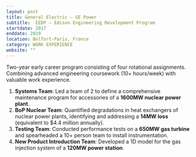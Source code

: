 ```yaml
---
layout: post
title: General Electric – GE Power
subtitle:  EEDP – Edison Engineering Development Program 
startdate: 2017
enddate: 2019
location: Belfort-Paris, France
category: WORK EXPERIENCE
website: ""
---
```

Two-year early career program consisting of four rotational assignments. Combining advanced engineering coursework (10+ hours/week) with valuable work experience.
1.	**Systems Team**: Led a team of 2 to define a comprehensive maintenance program for accessories of a **1600MW nuclear power plant**.
2.	**BoP Nuclear Team**: Quantified degradations in heat exchangers of nuclear power plants, identifying and addressing a **14MW loss** (equivalent to $4.4 million annually).
3.	**Testing Team**: Conducted performance tests on a **650MW gas turbine** and spearheaded a 10+ person team to install instrumentation.
4.	**New Product Introduction Team**: Developed a 1D model for the gas injection system of a **120MW power station**.
